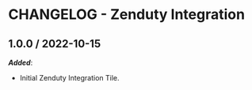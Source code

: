 # CHANGELOG - Zenduty Integration

## 1.0.0 / 2022-10-15

***Added***:

* Initial Zenduty Integration Tile.

